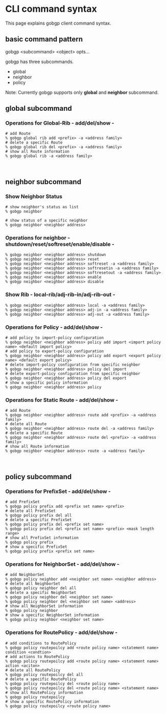 # CLI command syntax

This page explains gobgp client command syntax.



## basic command pattern
gobgp \<subcommand> \<object>  opts...

gobgp has three subcommands.
- global
- neighbor
- policy

Note: Currently gobgp supports only **global** and **neighbor** subcommand.



## global subcommand

### Operations for Global-Rib - add/del/show -
```shell
# add Route
% gobgp global rib add <prefix> -a <address family>
# delete a specific Route
% gobgp global rib del <prefix> -a <address family>
# show all Route information
% gobgp global rib -a <address family>
```

<br>


## neighbor subcommand
### Show Neighbor Status
```shell
# show neighbor's status as list
% gobgp neighbor

# show status of a specific neighbor
% gobgp neighbor <neighbor address>
```

### Operations for neighbor - shutdown/reset/softreset/enable/disable -
```shell
% gobgp neighbor <neighbor address> shutdown
% gobgp neighbor <neighbor address> reset
% gobgp neighbor <neighbor address> softreset -a <address family>
% gobgp neighbor <neighbor address> softresetin -a <address family>
% gobgp neighbor <neighbor address> softresetout -a <address family>
% gobgp neighbor <neighbor address> enable
% gobgp neighbor <neighbor address> disable
```

### Show Rib - local-rib/adj-rib-in/adj-rib-out -
```shell
% gobgp neighbor <neighbor address> local -a <address family>
% gobgp neighbor <neighbor address> adj-in -a <address family>
% gobgp neighbor <neighbor address> adj-out -a <address family>
```

### Operations for Policy  - add/del/show -
```shell
# add policy to import-policy configuration
% gobgp neighbor <neighbor address> policy add import <import policy name> <default import policy>
# add policy to export-policy configuration
% gobgp neighbor <neighbor address> policy add export <export policy name> <default export policy>
# delete import-policy configuration from specific neighbor
% gobgp neighbor <neighbor address> policy del import
# delete export-policy configuration from specific neighbor
% gobgp neighbor <neighbor address> policy del export
# show a specific policy information
% gobgp neighbor <neighbor address> policy
```

### Operations for Static Route - add/del/show -
```shell
# add Route
% gobgp neighbor <neighbor address> route add <prefix> -a <address family>
# delete all Route
% gobgp neighbor <neighbor address> route del -a <address family>
# delete a specific Route
% gobgp neighbor <neighbor address> route del <prefix> -a <address family>
# show all Route information
% gobgp neighbor <neighbor address> route -a <address family>
```

<br>

## policy subcommand
### Operations for PrefixSet - add/del/show -
```shell
# add PrefixSet
% gobgp policy prefix add <prefix set name> <prefix>
# delete all PrefixSet
% gobgp policy prefix del all
# delete a specific PrefixSet
% gobgp policy prefix del <prefix set name>
% gobgp policy prefix del <prefix set name> <prefix> <mask length range>
# show all PrefixSet information
% gobgp policy prefix
# show a specific PrefixSet
% gobgp policy prefix <prefix set name>
```
### Operations for NeighborSet - add/del/show -
```shell
# add NeighborSet
% gobgp policy neighbor add <neighbor set name> <neighbor address>
# delete all NeighborSet
% gobgp policy neighbor del all
# delete a specific NeighborSet
% gobgp policy neighbor del <neighbor set name>
% gobgp policy neighbor del <neighbor set name> <address>
# show all NeighborSet information
% gobgp policy neighbor
# show a specific NeighborSet information
% gobgp policy neighbor <neighbor set name>
```
### Operations for RoutePolicy - add/del/show -
```shell
# add conditions to RoutePolicy
% gobgp policy routepoilcy add <route policy name> <statement name> condition <condtion>
# add actions to RoutePolicy
% gobgp policy routepoilcy add <route policy name> <statement name> action <aciton>
# delete all RoutePolicy
% gobgp policy routepoilcy del all
# delete a specific RoutePolicy
% gobgp policy routepoilcy del <route policy name>
% gobgp policy routepoilcy del <route policy name> <statement name>
# show all RoutePolicy information
% gobgp policy routepoilcy
# show a specific RoutePolicy information
% gobgp policy routepoilcy <route policy name>
```
